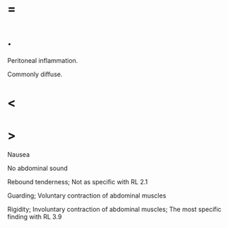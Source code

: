 # =

# .

Peritoneal inflammation.

Commonly diffuse.

# <

# >

Nausea

No abdominal sound

Rebound tenderness; Not as specific with RL 2.1

Guarding; Voluntary contraction of abdominal muscles

Rigidity; Involuntary contraction of abdominal muscles; The most specific finding with RL 3.9
